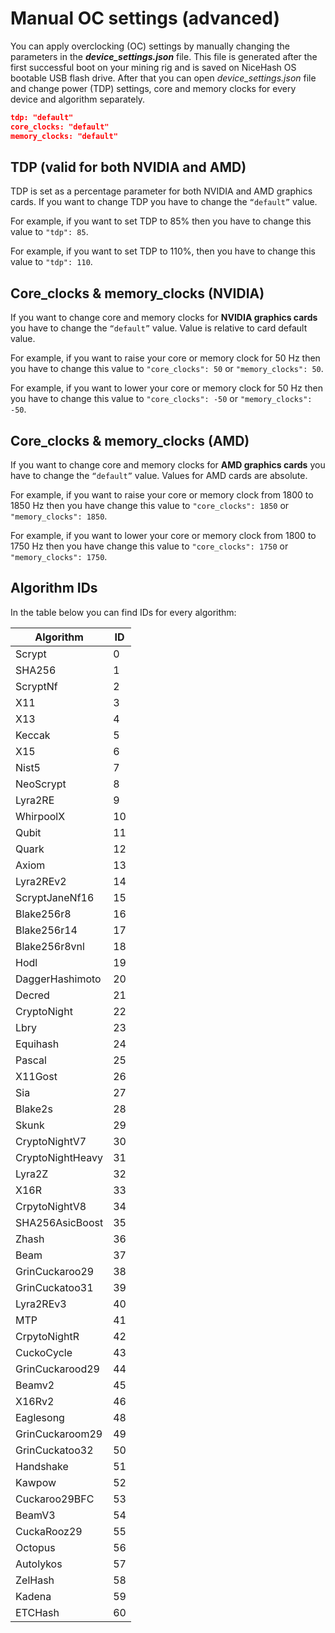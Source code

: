 # Manual OC settings (advanced)

You can apply overclocking (OC) settings by manually changing the parameters in the **_device_settings.json_** file. This file is generated after the first successful boot on your mining rig and is saved on NiceHash OS bootable USB flash drive.  After that you can open _device_settings.json_ file and change power (TDP) settings, core and memory clocks for every device and algorithm separately.

```json
tdp: "default"
core_clocks: "default"
memory_clocks: "default"
```

## TDP (valid for both NVIDIA and AMD)
TDP is set as a percentage parameter for both NVIDIA and AMD graphics cards. If you want to change TDP you have to change the ```“default”``` value.

For example, if you want to set TDP to 85% then you have to change this value to ```"tdp": 85```.

For example, if you want to set TDP to 110%, then you have to change this value to ```"tdp": 110```.

## Core_clocks & memory_clocks (NVIDIA)
If you want to change core and memory clocks for **NVIDIA graphics cards** you have to change the ```“default”``` value. Value is relative to card default value.

For example, if you want to raise your core or memory clock for 50 Hz then you have to change this value to ```"core_clocks": 50``` or ```"memory_clocks": 50```.

For example, if you want to lower your core or memory clock for 50 Hz then you have to change this value to ```"core_clocks": -50``` or ```"memory_clocks": -50```.

## Core_clocks & memory_clocks (AMD)
If you want to change core and memory clocks for **AMD graphics cards** you have to change the ```“default”``` value. Values for AMD cards are absolute.

For example, if you want to raise your core or memory clock from 1800 to 1850 Hz then you have change this value to ```"core_clocks": 1850``` or ```"memory_clocks": 1850```.

For example, if you want to lower your core or memory clock from 1800 to 1750 Hz then you have change this value to ```"core_clocks": 1750``` or ```"memory_clocks": 1750```.

## Algorithm IDs
In the table below you can find IDs for every algorithm:

| Algorithm        | ID  |
| ---------------- | --- |
| Scrypt           | 0   |
| SHA256           | 1   |
| ScryptNf         | 2   |
| X11              | 3   |
| X13              | 4   |
| Keccak           | 5   |
| X15              | 6   |
| Nist5            | 7   |
| NeoScrypt        | 8   |
| Lyra2RE          | 9   |
| WhirpoolX        | 10  |
| Qubit            | 11  |
| Quark            | 12  |
| Axiom            | 13  |
| Lyra2REv2        | 14  |
| ScryptJaneNf16   | 15  |
| Blake256r8       | 16  |
| Blake256r14      | 17  |
| Blake256r8vnl    | 18  |
| Hodl             | 19  |
| DaggerHashimoto  | 20  |
| Decred           | 21  |
| CryptoNight      | 22  |
| Lbry             | 23  |
| Equihash         | 24  |
| Pascal           | 25  |
| X11Gost          | 26  |
| Sia              | 27  |
| Blake2s          | 28  |
| Skunk            | 29  |
| CryptoNightV7    | 30  |
| CryptoNightHeavy | 31  |
| Lyra2Z           | 32  |
| X16R             | 33  |
| CrpytoNightV8    | 34  |
| SHA256AsicBoost  | 35  |
| Zhash            | 36  |
| Beam             | 37  |
| GrinCuckaroo29   | 38  |
| GrinCuckatoo31   | 39  |
| Lyra2REv3        | 40  |
| MTP              | 41  |
| CrpytoNightR     | 42  |
| CuckoCycle       | 43  |
| GrinCuckarood29  | 44  |
| Beamv2           | 45  |
| X16Rv2           | 46  |
| Eaglesong        | 48  |
| GrinCuckaroom29  | 49  |
| GrinCuckatoo32   | 50  |
| Handshake        | 51  |
| Kawpow           | 52  |
| Cuckaroo29BFC    | 53  |
| BeamV3           | 54  |
| CuckaRooz29      | 55  |
| Octopus          | 56  |
| Autolykos        | 57  |
| ZelHash          | 58  |
| Kadena           | 59  |
| ETCHash          | 60  |
